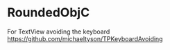 RoundedObjC
===========

For TextView avoiding the keyboard
https://github.com/michaeltyson/TPKeyboardAvoiding
